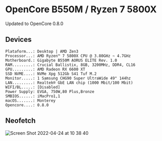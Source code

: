 
# OpenCore B550M / Ryzen 7 5800X

Updated to OpenCore 0.8.0

## Devices

```
Plataform...: Desktop | AMD Zen3
Processor...: AMD Ryzen™ 7 5800X CPU @ 3.80GHz ~ 4.7GHz
Motherboard.: Gigabyte B550M AORUS ELITE Rev. 1.0
RAM.........: Crucial Ballistix, 8GB, 3200MHz, DDR4, CL16
GPU.........: AMD Radeon RX 6600 XT
SSD NVME....: NVMe Xpg 512Gb S41 Tuf M.2
Monitor.....: 1 Samsung CHG90 Super UltraWide 49" 144hz
LAN.........: Realtek® GbE LAN chip (1000 Mbit/100 Mbit)
WIFI/BL.....: [Disabled]
Power Supply: EVGA, 750W,80 Plus,Bronze
SMBIOS......: iMacPro1,1
macOS.......: Monterey
Opencore....: 0.8.0
```

## Neofetch

![Screen Shot 2022-04-24 at 10 38 40](https://user-images.githubusercontent.com/2353216/164979270-8a4278f7-324d-4543-b75f-00d85c5738fb.png)
